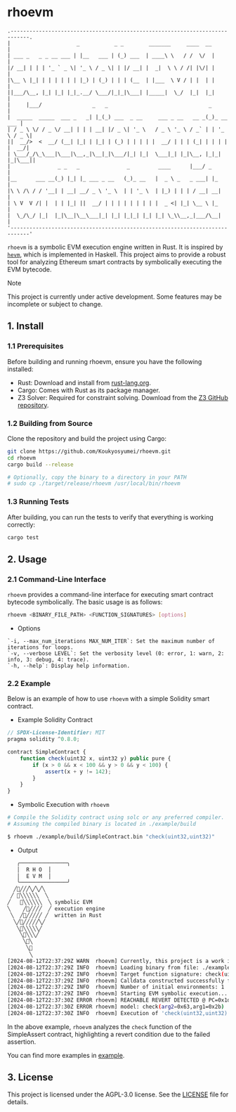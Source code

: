 # rhoevm

```
.----------------------------------------------------------------------------.
|                     _           _ _        _______     ____  __            |
| ___ _   _ _ __ ___ | |__   ___ | (_) ___  | ____\ \   / /  \/  |           |
|/ __| | | | '_ ` _ \| '_ \ / _ \| | |/ __| |  _|  \ \ / /| |\/| |           |
|\__ \ |_| | | | | | | |_) | (_) | | | (__  | |___  \ V / | |  | |           |
||___/\__, |_| |_| |_|_.__/ \___/|_|_|\___| |_____|  \_/  |_|  |_|           |
|     |___/                _   _                                _            |
|  _____  _____  ___ _   _| |_(_) ___  _ __     ___ _ __   __ _(_)_ __   ___ |
| / _ \ \/ / _ \/ __| | | | __| |/ _ \| '_ \   / _ \ '_ \ / _` | | '_ \ / _ \|
||  __/>  <  __/ (__| |_| | |_| | (_) | | | | |  __/ | | | (_| | | | | |  __/|
| \___/_/\_\___|\___|\__,_|\__|_|\___/|_| |_|  \___|_| |_|\__, |_|_| |_|\___||
|               _ _   _               _         ____      |___/ _            |
|__      ___ __(_) |_| |_ ___ _ __   (_)_ __   |  _ \ _   _ ___| |_          |
|\ \ /\ / / '__| | __| __/ _ \ '_ \  | | '_ \  | |_) | | | / __| __|         |
| \ V  V /| |  | | |_| ||  __/ | | | | | | | | |  _ <| |_| \__ \ |_          |
|  \_/\_/ |_|  |_|\__|\__\___|_| |_| |_|_| |_| |_| \_\\__,_|___/\__|         |
'----------------------------------------------------------------------------'         
```

`rhoevm` is a symbolic EVM execution engine written in Rust. It is inspired by [`hevm`](https://github.com/ethereum/hevm), which is implemented in Haskell. This project aims to provide a robust tool for analyzing Ethereum smart contracts by symbolically executing the EVM bytecode.


> [!NOTE]
> This project is currently under active development. Some features may be incomplete or subject to change.

## 1. Install

### 1.1 Prerequisites

Before building and running rhoevm, ensure you have the following installed:

- Rust: Download and install from [rust-lang.org](https://www.rust-lang.org/).
- Cargo: Comes with Rust as its package manager.
- Z3 Solver: Required for constraint solving. Download from the [Z3 GitHub repository](https://github.com/Z3Prover/z3).

### 1.2 Building from Source

Clone the repository and build the project using Cargo:

```bash
git clone https://github.com/Koukyosyumei/rhoevm.git
cd rhoevm
cargo build --release

# Optionally, copy the binary to a directory in your PATH
# sudo cp ./target/release/rhoevm /usr/local/bin/rhoevm
```

### 1.3 Running Tests

After building, you can run the tests to verify that everything is working correctly:

```bash
cargo test
```

## 2. Usage

### 2.1 Command-Line Interface

`rhoevm` provides a command-line interface for executing smart contract bytecode symbolically. The basic usage is as follows:

```bash
rhoevm <BINARY_FILE_PATH> <FUNCTION_SIGNATURES> [options]
```

- Options

```
`-i, --max_num_iterations MAX_NUM_ITER`: Set the maximum number of iterations for loops.
`-v, --verbose LEVEL`: Set the verbosity level (0: error, 1: warn, 2: info, 3: debug, 4: trace).
`-h, --help`: Display help information.
```

### 2.2 Example

Below is an example of how to use `rhoevm` with a simple Solidity smart contract.

- Example Solidity Contract

```javascript
// SPDX-License-Identifier: MIT
pragma solidity ^0.8.0;

contract SimpleContract {
    function check(uint32 x, uint32 y) public pure {
        if (x > 0 && x < 100 && y > 0 && y < 100) {
            assert(x + y != 142);
        }
    }
}
```

- Symbolic Execution with `rhoevm`

```bash
# Compile the Solidity contract using solc or any preferred compiler.
# Assuming the compiled binary is located in ./example/build

$ rhoevm ./example/build/SimpleContract.bin "check(uint32,uint32)"
```

- Output

```bash
   ╭───────────────╮
   │  R H O  │
   │  E V M  │
   ╰───────────────╯
  ╱🦀╱╱╱╲╱╲╱╲
 ╱ 🦀╲╲╲╲╲╲  ╲
╱   🦀╲╲╲╲╲╲  ╲ symbolic EVM
╲    ╱🦀╱╱╱╱  ╱ execution engine
 ╲  ╱🦀╱╱╱╱╱ ╱  written in Rust
  ╲╱🦀╱╱╱╱╱╲╱
   ╲🦀╲╲╲╲╲╱
    ╲🦀╲╲╲╱
     ╲🦀╲
      ╲🦀
       ╲
[2024-08-12T22:37:29Z WARN  rhoevm] Currently, this project is a work in progress.
[2024-08-12T22:37:29Z INFO  rhoevm] Loading binary from file: ./example/build/SimpleContract.bin
[2024-08-12T22:37:29Z INFO  rhoevm] Target function signature: check(uint32,uint32)
[2024-08-12T22:37:29Z INFO  rhoevm] Calldata constructed successfully for function 'check(uint32,uint32)'
[2024-08-12T22:37:29Z INFO  rhoevm] Number of initial environments: 1
[2024-08-12T22:37:29Z INFO  rhoevm] Starting EVM symbolic execution...
[2024-08-12T22:37:30Z ERROR rhoevm] REACHABLE REVERT DETECTED @ PC=0x1db
[2024-08-12T22:37:30Z ERROR rhoevm] model: check(arg2=0x63,arg1=0x2b)
[2024-08-12T22:37:30Z INFO  rhoevm] Execution of 'check(uint32,uint32)' completed.
```

In the above example, `rhoevm` analyzes the `check` function of the SimpleAssert contract, highlighting a revert condition due to the failed assertion.

You can find more examples in [example](example).

## 3. License

This project is licensed under the AGPL-3.0 license. See the [LICENSE](LICENSE) file for details.


